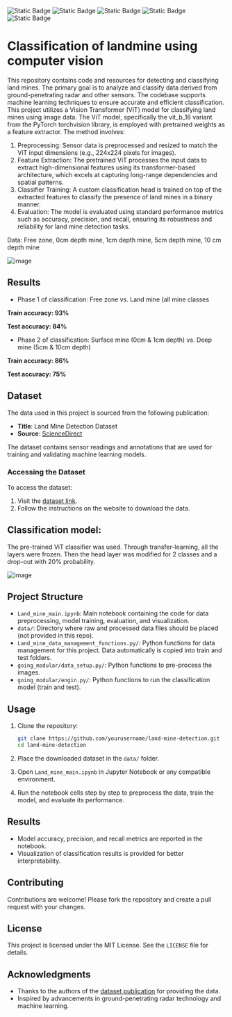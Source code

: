 ![Static Badge](https://img.shields.io/badge/Classification-FF0000)
![Static Badge](https://img.shields.io/badge/Computer%20Vision-FF0000)
![Static Badge](https://img.shields.io/badge/PyTorch-8A2BE2)
![Static Badge](https://img.shields.io/badge/Torch%20Vision-8A2BE2)
![Static Badge](https://img.shields.io/badge/Python-4CAF50)

# Classification of landmine using computer vision

This repository contains code and resources for detecting and classifying land mines. The primary goal is to analyze and classify data derived from ground-penetrating radar and other sensors. The codebase supports machine learning techniques to ensure accurate and efficient classification.
This project utilizes a Vision Transformer (ViT) model for classifying land mines using image data. The ViT model, specifically the vit_b_16 variant from the PyTorch torchvision library, is employed with pretrained weights as a feature extractor. The method involves:
1. Preprocessing: Sensor data is preprocessed and resized to match the ViT input dimensions (e.g., 224x224 pixels for images).
2. Feature Extraction: The pretrained ViT processes the input data to extract high-dimensional features using its transformer-based architecture, which excels at capturing long-range dependencies and spatial patterns.
3. Classifier Training: A custom classification head is trained on top of the extracted features to classify the presence of land mines in a binary manner.
4. Evaluation: The model is evaluated using standard performance metrics such as accuracy, precision, and recall, ensuring its robustness and reliability for land mine detection tasks.

Data: Free zone, 0cm depth mine, 1cm depth mine, 5cm depth mine, 10 cm depth mine

![image](https://github.com/user-attachments/assets/2f1a06ca-c202-4499-9a2e-6515f1485222)

## Results

- Phase 1 of classification: Free zone vs. Land mine (all mine classes

**Train accuracy: 93%**
  
**Test accuracy: 84%**

- Phase 2 of classification: Surface mine (0cm & 1cm depth) vs. Deep mine (5cm & 10cm depth)

**Train accuracy: 86%**
  
**Test accuracy: 75%**

## Dataset

The data used in this project is sourced from the following publication:

- **Title**: Land Mine Detection Dataset
- **Source**: [ScienceDirect](https://www.sciencedirect.com/science/article/pii/S2352340923005437#refdata001)

The dataset contains sensor readings and annotations that are used for training and validating machine learning models.

### Accessing the Dataset
To access the dataset:
1. Visit the [dataset link](https://www.sciencedirect.com/science/article/pii/S2352340923005437#refdata001).
2. Follow the instructions on the website to download the data.

## Classification model:
The pre-trained ViT classifier was used. Through transfer-learning, all the layers were frozen. Then the head layer was modified for 2 classes and a drop-out with 20% probability.

![image](https://github.com/user-attachments/assets/c61b99b1-b8e0-4149-9563-da2c1f3f65e4)


## Project Structure

- `Land_mine_main.ipynb`: Main notebook containing the code for data preprocessing, model training, evaluation, and visualization.
- `data/`: Directory where raw and processed data files should be placed (not provided in this repo).
- `Land_mine_data_management_functions.py/`: Python functions for data management for this project. Data automatically is copied into train and test folders.
- `going_modular/data_setup.py/`: Python functions to pre-process the images.
- `going_modular/engin.py/`: Python functions to run the classification model (train and test).


## Usage

1. Clone the repository:
   ```bash
   git clone https://github.com/yourusername/land-mine-detection.git
   cd land-mine-detection
   ```

2. Place the downloaded dataset in the `data/` folder.

3. Open `Land_mine_main.ipynb` in Jupyter Notebook or any compatible environment.

4. Run the notebook cells step by step to preprocess the data, train the model, and evaluate its performance.

## Results

- Model accuracy, precision, and recall metrics are reported in the notebook.
- Visualization of classification results is provided for better interpretability.

## Contributing

Contributions are welcome! Please fork the repository and create a pull request with your changes.

## License

This project is licensed under the MIT License. See the `LICENSE` file for details.

## Acknowledgments

- Thanks to the authors of the [dataset publication](https://www.sciencedirect.com/science/article/pii/S2352340923005437#refdata001) for providing the data.
- Inspired by advancements in ground-penetrating radar technology and machine learning.

